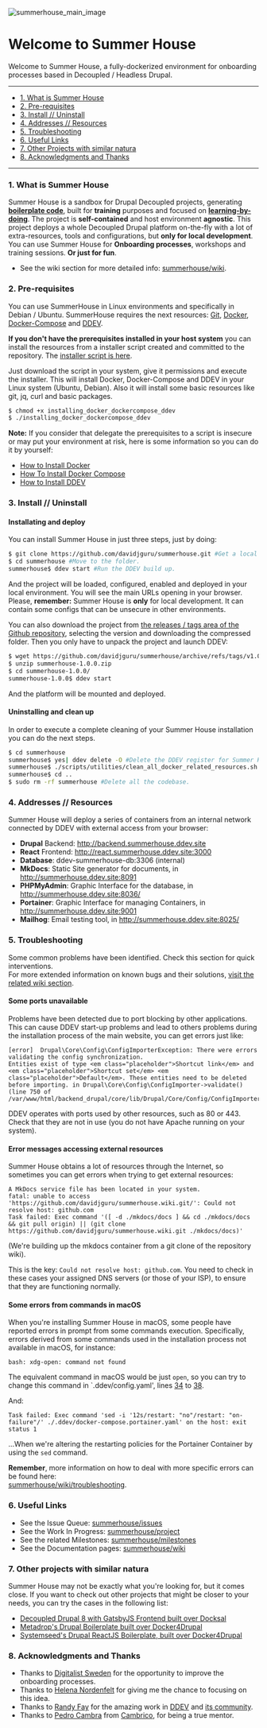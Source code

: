 ![summerhouse_main_image](https://user-images.githubusercontent.com/21089086/173317358-c6698da5-0169-4df4-adf0-2273373feb4f.png)

# Welcome to Summer House 
Welcome to Summer House, a fully-dockerized environment for onboarding processes based in Decoupled / Headless Drupal.  

--------------------------------
* [1. What is Summer House](#1-what-is-summer-house)  
* [2. Pre-requisites](#2-pre-requisites)  
* [3. Install // Uninstall](#3-install--uninstall)  
* [4. Addresses // Resources](#4-addresses--resources)  
* [5. Troubleshooting](#5-troubleshooting)  
* [6. Useful Links](#6-useful-links)  
* [7. Other Projects with similar natura](#7-other-projects-with-similar-natura)  
* [8. Acknowledgments and Thanks](#8-acknowledgments-and-thanks)  
---------------------------------
### 1. What is Summer House
Summer House is a sandbox for Drupal Decoupled projects, generating **[boilerplate code](https://www.freecodecamp.org/news/whats-boilerplate-and-why-do-we-use-it-let-s-check-out-the-coding-style-guide-ac2b6c814ee7/)**, built for **training** purposes and focused on **[learning-by-doing](https://www.lifehack.org/898427/learning-by-doing)**. The project is **self-contained** and host environment **agnostic**.
This project deploys a whole Decoupled Drupal platform on-the-fly with a lot of extra-resources, tools and configurations, but **only for local development**. You can use Summer House for **Onboarding processes**, workshops and training sessions. **Or just for fun**.  

* See the wiki section for more detailed info: [summerhouse/wiki](https://github.com/davidjguru/summerhouse/wiki).  

### 2. Pre-requisites
You can use SummerHouse in Linux environments and specifically in Debian / Ubuntu. SummerHouse requires the next resources: [Git](https://git-scm.com/), [Docker](https://www.docker.com/get-started/), [Docker-Compose](https://docs.docker.com/compose/) and [DDEV](https://ddev.readthedocs.io/en/stable/).  

**If you don't have the prerequisites installed in your host system** you can install the resources from a installer script created and committed to the repository. The [installer script is here](https://raw.githubusercontent.com/davidjguru/summerhouse/main/scripts/utilities/installing_docker_dockercompose_ddev).

Just download the script in your system, give it permissions and execute the installer. This will install Docker, Docker-Compose and DDEV in your Linux system (Ubuntu, Debian). Also it will install some basic resources like git, jq, curl and basic packages.  

```bash
$ chmod +x installing_docker_dockercompose_ddev
$ ./installing_docker_dockercompose_ddev
``` 
**Note:** If you consider that delegate the prerequisites to a script is insecure or may put your environment at risk, here is some information so you can do it by yourself:
* [How to Install Docker](https://www.digitalocean.com/community/tutorial_collections/how-to-install-and-use-docker)  
* [How To Install Docker Compose](https://www.digitalocean.com/community/tutorial_collections/how-to-install-docker-compose)  
* [How to Install DDEV](https://www.digitalocean.com/community/tutorials/how-to-develop-a-drupal-9-website-on-your-local-machine-using-docker-and-ddev#option-2-mdash-installing-ddev-on-linux)  

### 3. Install // Uninstall
#### Installating and deploy  
You can install Summer House in just three steps, just by doing:  

```bash
$ git clone https://github.com/davidjguru/summerhouse.git #Get a local copy.
$ cd summerhouse #Move to the folder.
summerhouse$ ddev start #Run the DDEV build up.
```
And the project will be loaded, configured, enabled and deployed in your local environment. You will see the main URLs opening in your browser.  
Please, **remember:** Summer House is **only** for local development. It can contain some configs that can be unsecure in other environments.  

You can also download the project from [the releases / tags area of the Github repository](https://github.com/davidjguru/summerhouse/releases), selecting the version and downloading the compressed folder. Then you only have to unpack the project and launch DDEV:  

```bash 
$ wget https://github.com/davidjguru/summerhouse/archive/refs/tags/v1.0.0.zip
$ unzip summerhouse-1.0.0.zip
$ cd summerhouse-1.0.0/
summerhouse-1.0.0$ ddev start
```
And the platform will be mounted and deployed.  

#### Uninstalling and clean up

In order to execute a complete cleaning of your Summer House installation you can do the next steps.  

```bash
$ cd summerhouse
summerhouse$ yes| ddev delete -O #Delete the DDEV register for Summer House.
summerhouse$ ./scripts/utilities/clean_all_docker_related_resources.sh #Will destroy all docker resources.
summerhouse$ cd ..
$ sudo rm -rf summerhouse #Delete all the codebase. 
```


### 4. Addresses // Resources

Summer House will deploy a series of containers from an internal network connected by DDEV with external access from your browser: 

- **Drupal** Backend: http://backend.summerhouse.ddev.site
- **React** Frontend: http://react.summerhouse.ddev.site:3000
- **Database**: ddev-summerhouse-db:3306 (internal)
- **MkDocs**: Static Site generator for documents, in http://summerhouse.ddev.site:8091
- **PHPMyAdmin**: Graphic Interface for the database, in http://summerhouse.ddev.site:8036/
- **Portainer**: Graphic Interface for managing Containers, in http://summerhouse.ddev.site:9001
- **Mailhog**: Email testing tool, in http://summerhouse.ddev.site:8025/

### 5. Troubleshooting
Some common problems have been identified. Check this section for quick interventions.  
For more extended information on known bugs and their solutions, [visit the related wiki section](https://github.com/davidjguru/summerhouse/wiki/Troubleshooting).  

#### Some ports unavailable
Problems have been detected due to port blocking by other applications. This can cause DDEV start-up problems and lead to others problems during the installation process of the main website, you can get errors just like:  
```
[error]  Drupal\Core\Config\ConfigImporterException: There were errors validating the config synchronization.
Entities exist of type <em class="placeholder">Shortcut link</em> and <em class="placeholder">Shortcut set</em> <em class="placeholder">Default</em>. These entities need to be deleted before importing. in Drupal\Core\Config\ConfigImporter->validate() (line 750 of /var/www/html/backend_drupal/core/lib/Drupal/Core/Config/ConfigImporter.php).
```

DDEV operates with ports used by other resources, such as 80 or 443. Check that they are not in use (you do not have Apache running on your system).  

#### Error messages accessing external resources
Summer House obtains a lot of resources through the Internet, so sometimes you can get errors when trying to get external resources:  

```
A MkDocs service file has been located in your system.
fatal: unable to access 'https://github.com/davidjguru/summerhouse.wiki.git/': Could not resolve host: github.com
Task failed: Exec command '([ -d ./mkdocs/docs ] && cd ./mkdocs/docs && git pull origin) || (git clone https://github.com/davidjguru/summerhouse.wiki.git ./mkdocs/docs)'
```
(We're building up the mkdocs container from a git clone of the repository wiki).

This is the key: `Could not resolve host: github.com`. You need to check in these cases your assigned DNS servers (or those of your ISP), to ensure that they are functioning normally. 

#### Some errors from commands in macOS 

When you're installing Summer House in macOS, some people have reported errors in prompt from some commands execution. Specifically, errors derived from some commands used in the installation process not available in macOS, for instance: 

```
bash: xdg-open: command not found
```
The equivalent command in macOS would be just `open`, so you can try to change this command in `.ddev/config.yaml', lines [34](https://github.com/davidjguru/summerhouse/blob/9cc927ee0cacd03ec174c4cfbfe8756544014808/.ddev/config.yaml#L34) to [38](https://github.com/davidjguru/summerhouse/blob/9cc927ee0cacd03ec174c4cfbfe8756544014808/.ddev/config.yaml#L38).  

And: 
```
Task failed: Exec command 'sed -i '12s/restart: "no"/restart: "on-failure"/' ./.ddev/docker-compose.portainer.yaml' on the host: exit status 1
```
...When we're altering the restarting policies for the Portainer Container by using the `sed` command.  


**Remember**, more information on how to deal with more specific errors can be found here:  
[summerhouse/wiki/troubleshooting](https://github.com/davidjguru/summerhouse/wiki/Troubleshooting).  


### 6. Useful Links 

* See the Issue Queue: [summerhouse/issues](https://github.com/davidjguru/summerhouse/issues)  
* See the Work In Progress: [summerhouse/project](https://github.com/davidjguru/summerhouse/projects/1)  
* See the related Milestones: [summerhouse/milestones](https://github.com/davidjguru/summerhouse/milestones)  
* See the Documentation pages: [summerhouse/wiki](https://github.com/davidjguru/summerhouse/wiki)  

### 7. Other projects with similar natura  

Summer House may not be exactly what you're looking for, but it comes close. If you want to check out other projects that might be closer to your needs, you can try the cases in the following list:  

* [Decoupled Drupal 8 with GatsbyJS Frontend built over Docksal](https://github.com/docksal/boilerplate-drupal-gatsby)  
* [Metadrop's Drupal Boilerplate built over Docker4Drupal](https://github.com/Metadrop/drupal-boilerplate)  
* [Systemseed's Drupal ReactJS Boilerplate, built over Docker4Drupal](https://github.com/systemseed/drupal_reactjs_boilerplate)  
  
  
### 8. Acknowledgments and Thanks

* Thanks to [Digitalist Sweden](https://www.digitalist.se/english) for the opportunity to improve the onboarding processes.  
* Thanks to [Helena Nordenfelt](https://www.linkedin.com/in/helena-nordenfelt-4472184/) for giving me the chance to focusing on this idea.  
* Thanks to [Randy Fay](https://www.linkedin.com/in/randyfay/) for the amazing work in [DDEV](https://ddev.readthedocs.io/en/stable/) and [its community](https://github.com/drud/ddev-contrib).   
* Thanks to [Pedro Cambra](https://www.linkedin.com/in/pcambra/) from [Cambrico](https://www.drupal.org/cambrico), for being a true mentor.   
  
